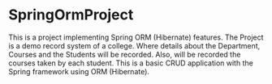 # SpringOrmProject
This is a project implementing Spring ORM (Hibernate) features.
The Project is a demo record system of a college.
Where details about the Department, Courses and the Students will be recorded.
Also, will be recorded the courses taken by each student. This is a basic CRUD application with the Spring framework using ORM (Hibernate).


